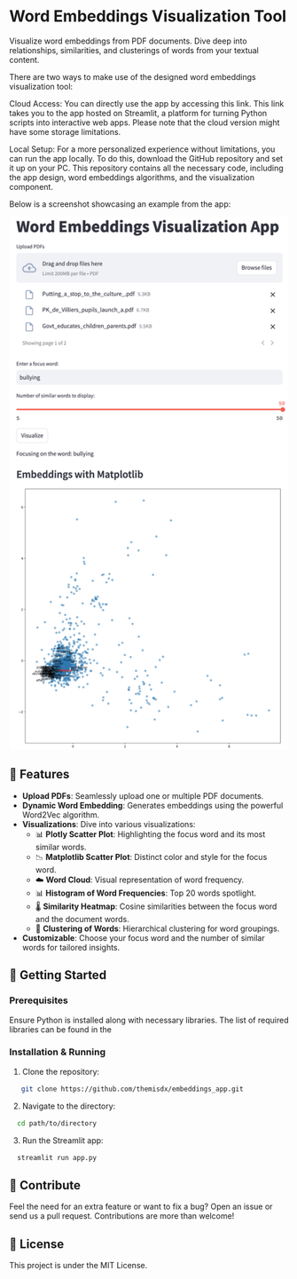 # Word Embeddings Visualization Tool

Visualize word embeddings from PDF documents. Dive deep into relationships, similarities, and clusterings of words from your textual content.

There are two ways to make use of the designed word embeddings visualization tool:

Cloud Access: You can directly use the app by accessing this link. This link takes you to the app hosted on Streamlit, a platform for turning Python scripts into interactive web apps. Please note that the cloud version might have some storage limitations.

Local Setup: For a more personalized experience without limitations, you can run the app locally. To do this, download the GitHub repository and set it up on your PC. This repository contains all the necessary code, including the app design, word embeddings algorithms, and the visualization component.

Below is a screenshot showcasing an example from the app:


![Word Embedding Visualization](images/user_interface.png) 


## 🌟 Features

- **Upload PDFs**: Seamlessly upload one or multiple PDF documents.
- **Dynamic Word Embedding**: Generates embeddings using the powerful Word2Vec algorithm.
- **Visualizations**: Dive into various visualizations:
  - 📊 **Plotly Scatter Plot**: Highlighting the focus word and its most similar words.
  - 📉 **Matplotlib Scatter Plot**: Distinct color and style for the focus word.
  - ☁️ **Word Cloud**: Visual representation of word frequency.
  - 📊 **Histogram of Word Frequencies**: Top 20 words spotlight.
  - 🌡️ **Similarity Heatmap**: Cosine similarities between the focus word and the document words.
  - 🌲 **Clustering of Words**: Hierarchical clustering for word groupings.
- **Customizable**: Choose your focus word and the number of similar words for tailored insights.

## 🚀 Getting Started

### Prerequisites

Ensure Python is installed along with necessary libraries. The list of required libraries can be found in the 

### Installation & Running

1. Clone the repository:

```bash
   git clone https://github.com/themisdx/embeddings_app.git
```

2. Navigate to the directory:

```bash
  cd path/to/directory
```

3. Run the Streamlit app:
  
```bash
  streamlit run app.py
```

## 🙌 Contribute
Feel the need for an extra feature or want to fix a bug? Open an issue or send us a pull request. Contributions are more than welcome!

## 📜 License
This project is under the MIT License.
